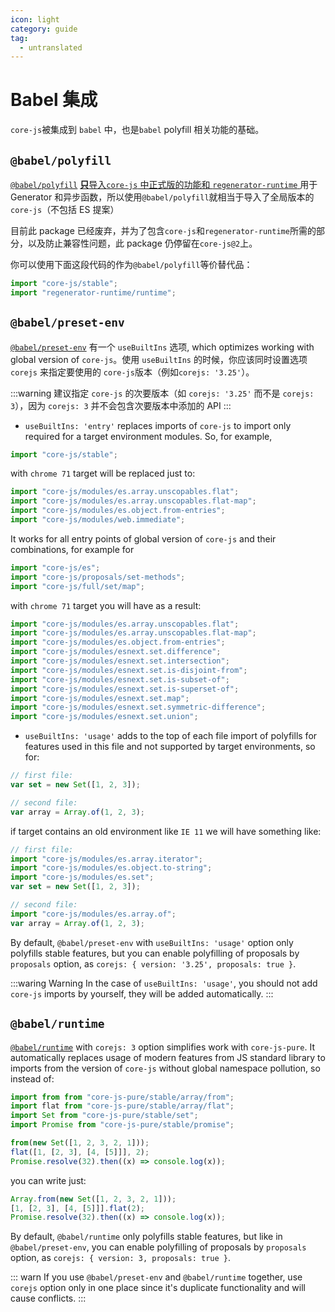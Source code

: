 ```yaml
---
icon: light
category: guide
tag:
  - untranslated
---
```


# Babel 集成

`core-js`被集成到 `babel` 中，也是`babel` polyfill 相关功能的基础。

## `@babel/polyfill`

[`@babel/polyfill`](https://babeljs.io/docs/usage/polyfill) [**只**导入`core-js` 中正式版的功能和 `regenerator-runtime` ](https://github.com/babel/babel/blob/c8bb4500326700e7dc68ce8c4b90b6482c48d82f/packages/babel-polyfill/src/index.js) 用于 Generator 和异步函数，所以使用`@babel/polyfill`就相当于导入了全局版本的`core-js`（不包括 ES 提案）

目前此 package 已经废弃，并为了包含`core-js`和`regenerator-runtime`所需的部分，以及防止兼容性问题，此 package 仍停留在`core-js@2`上。

你可以使用下面这段代码的作为`@babel/polyfill`等价替代品：

```js
import "core-js/stable";
import "regenerator-runtime/runtime";
```

## `@babel/preset-env`

[`@babel/preset-env`](https://github.com/babel/babel/tree/master/packages/babel-preset-env) 有一个 `useBuiltIns` 选项, which optimizes working with global version of `core-js`。使用 `useBuiltIns` 的时候，你应该同时设置选项 `corejs` 来指定要使用的 `core-js`版本（例如`corejs: '3.25'`）。

:::warning
建议指定 `core-js` 的次要版本（如 `corejs: '3.25'` 而不是 `corejs: 3`），因为 `corejs: 3` 并不会包含次要版本中添加的 API
:::

- `useBuiltIns: 'entry'` replaces imports of `core-js` to import only required for a target environment modules. So, for example,

```js
import "core-js/stable";
```

with `chrome 71` target will be replaced just to:

```js
import "core-js/modules/es.array.unscopables.flat";
import "core-js/modules/es.array.unscopables.flat-map";
import "core-js/modules/es.object.from-entries";
import "core-js/modules/web.immediate";
```

It works for all entry points of global version of `core-js` and their combinations, for example for

```js
import "core-js/es";
import "core-js/proposals/set-methods";
import "core-js/full/set/map";
```

with `chrome 71` target you will have as a result:

```js
import "core-js/modules/es.array.unscopables.flat";
import "core-js/modules/es.array.unscopables.flat-map";
import "core-js/modules/es.object.from-entries";
import "core-js/modules/esnext.set.difference";
import "core-js/modules/esnext.set.intersection";
import "core-js/modules/esnext.set.is-disjoint-from";
import "core-js/modules/esnext.set.is-subset-of";
import "core-js/modules/esnext.set.is-superset-of";
import "core-js/modules/esnext.set.map";
import "core-js/modules/esnext.set.symmetric-difference";
import "core-js/modules/esnext.set.union";
```

- `useBuiltIns: 'usage'` adds to the top of each file import of polyfills for features used in this file and not supported by target environments, so for:

```js
// first file:
var set = new Set([1, 2, 3]);

// second file:
var array = Array.of(1, 2, 3);
```

if target contains an old environment like `IE 11` we will have something like:

```js
// first file:
import "core-js/modules/es.array.iterator";
import "core-js/modules/es.object.to-string";
import "core-js/modules/es.set";
var set = new Set([1, 2, 3]);

// second file:
import "core-js/modules/es.array.of";
var array = Array.of(1, 2, 3);
```

By default, `@babel/preset-env` with `useBuiltIns: 'usage'` option only polyfills stable features, but you can enable polyfilling of proposals by `proposals` option, as `corejs: { version: '3.25', proposals: true }`.

:::waring Warning
In the case of `useBuiltIns: 'usage'`, you should not add `core-js` imports by yourself, they will be added automatically.
:::

## `@babel/runtime`

[`@babel/runtime`](https://babeljs.io/docs/plugins/transform-runtime/) with `corejs: 3` option simplifies work with `core-js-pure`. It automatically replaces usage of modern features from JS standard library to imports from the version of `core-js` without global namespace pollution, so instead of:

```js
import from from "core-js-pure/stable/array/from";
import flat from "core-js-pure/stable/array/flat";
import Set from "core-js-pure/stable/set";
import Promise from "core-js-pure/stable/promise";

from(new Set([1, 2, 3, 2, 1]));
flat([1, [2, 3], [4, [5]]], 2);
Promise.resolve(32).then((x) => console.log(x));
```

you can write just:

```js
Array.from(new Set([1, 2, 3, 2, 1]));
[1, [2, 3], [4, [5]]].flat(2);
Promise.resolve(32).then((x) => console.log(x));
```

By default, `@babel/runtime` only polyfills stable features, but like in `@babel/preset-env`, you can enable polyfilling of proposals by `proposals` option, as `corejs: { version: 3, proposals: true }`.

::: warn
If you use `@babel/preset-env` and `@babel/runtime` together, use `corejs` option only in one place since it's duplicate functionality and will cause conflicts.
:::
